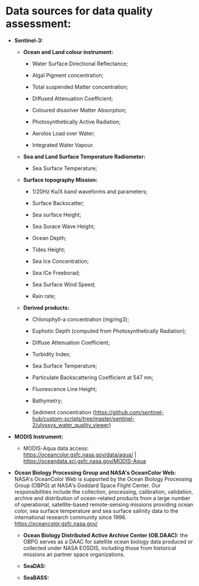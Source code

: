 Data sources for data quality assessment:
====================

* **Sentinel-3:**

    - **Ocean and Land colour instrument:**

        * Water Surface Directional Reflectance;

        * Algal Pigment concentration;

        * Total suspended Matter concentration;

        * Diffused Attenuation Coefficient;

        * Coloured dissolver Matter Absorption;

        * Photosynthetically Active Radiation;

        * Aerolos Load over Water;

        * Integrated Water Vapour.
    
    - **Sea and Land Surface Temperature Radiometer:**

        * Sea Surface Temperature;
    
    - **Surface topography Mission:**

        * 1/20Hz Ku/X band waveforms and parameters;

        * Surface Backscatter;

        * Sea surface Height;

        * Sea Surace Wave Height;

        * Ocean Depth;

        * Tides Height;

        * Sea Ice Concentration;

        * Sea ICe Freeborad;

        * Sea Surface Wind Speed;

        * Rain rate;
    
    - **Derived products:**

        * Chlorophyll-a concentration (mg/mg3);

        * Euphotic Depth (computed from Photosynthetically Radiation);

        * Diffuse Attenuation Coefficient;

        * Turbidity Index;

        * Sea Surface Temperature;

        * Particulate Backscattering Coefficient at 547 nm;

        * Fluorescence Line Height;

        * Bathymetry;

        * Sediment concentration (https://github.com/sentinel-hub/custom-scripts/tree/master/sentinel-2/ulyssys_water_quality_viewer)

* **MODIS Instrument:**

    - MODIS-Aqua data access: https://oceancolor.gsfc.nasa.gov/data/aqua/ | https://oceandata.sci.gsfc.nasa.gov/MODIS-Aqua

* **Ocean Biology Processing Group and NASA's OceanColor Web:** NASA's OceanColor Web is supported by the Ocean Biology Processing Group (OBPG) at NASA's Goddard Space Flight Center. Our responsibilities include the collection, processing, calibration, validation, archive and distribution of ocean-related products from a large number of operational, satellite-based remote-sensing missions providing ocean color, sea surface temperature and sea surface salinity data to the international research community since 1996. https://oceancolor.gsfc.nasa.gov/

    - **Ocean Biology Distributed Active Archive Center (OB.DAAC):** the OBPG serves as a DAAC for satellite ocean biology data produced or collected under NASA EOSDIS, including those from historical missions an partner space organizations.

    - **SeaDAS:**

    - **SeaBASS:**